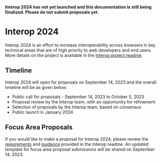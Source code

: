 **Interop 2024 has not yet launched and this documentation is still being finalized. Please do not submit proposals yet.**

# Interop 2024

Interop 2024 is an effort to increase interoperability across browsers in key technical areas that are of high priority to web developers and end users. More details on the project is available in the [Interop project readme](https://github.com/web-platform-tests/interop/blob/main/README.md).

## Timeline

Interop 2024 will open for proposals on September 14, 2023 and the overall timeline will be as given below:
- Public call for proposals - September 14, 2023 to October 5, 2023
- Proposal review by the Interop team, with an opportunity for refinement
- Selection of proposals by the Interop team, based on consensus
- Public launch in January 2024

## Focus Area Proposals

If you would like to make a proposal for Interop 2024, please review the [requirements](https://github.com/web-platform-tests/interop/blob/main/README.md#requirements-for-focus-area-proposals) and [guidance](https://github.com/web-platform-tests/interop/blob/main/README.md#guidance-for-prioritizing-focus-area-proposals) provided in the Interop readme. An updated template for focus area proposal submissions will be shared on September 14, 2023.